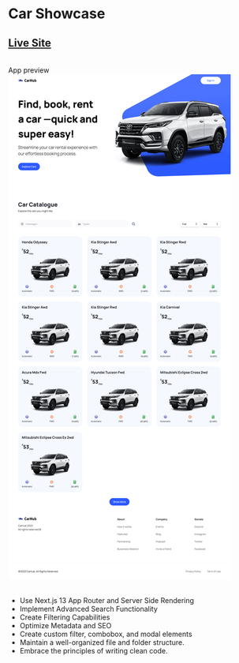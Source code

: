 # Car Showcase
## [Live Site]()
<br>
App preview
<img src="public/ss.png">
<br><br>

- Use Next.js 13 App Router and Server Side Rendering
- Implement Advanced Search Functionality
- Create Filtering Capabilities
- Optimize Metadata and SEO
- Create custom filter, combobox, and modal elements
- Maintain a well-organized file and folder structure.
- Embrace the principles of writing clean code.